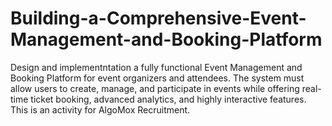 # Building-a-Comprehensive-Event-Management-and-Booking-Platform
Design and implementntation a fully functional Event Management and Booking Platform for event organizers and attendees. The system must allow users to create, manage, and participate in events while offering real-time ticket booking, advanced analytics, and highly interactive features. This is an activity for AlgoMox Recruitment.
